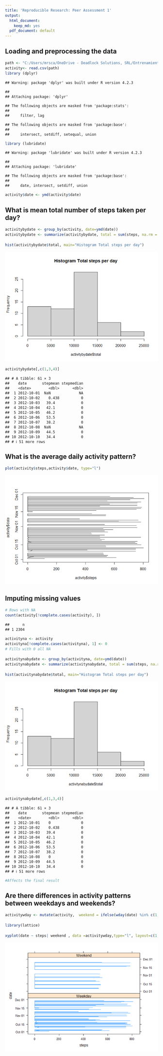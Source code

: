 ```yaml
---
title: 'Reproducible Research: Peer Assessment 1'
output:
  html_document:
    keep_md: yes
  pdf_document: default
---
```



## Loading and preprocessing the data


```r
path <- "C:/Users/mrsca/OneDrive - Deadlock Solutions, SRL/Entrenamientos/Coursera/R/RepData_PeerAssessment1/activity/activity.csv"
activity<- read.csv(path)
library (dplyr)
```

```
## Warning: package 'dplyr' was built under R version 4.2.3
```

```
## 
## Attaching package: 'dplyr'
```

```
## The following objects are masked from 'package:stats':
## 
##     filter, lag
```

```
## The following objects are masked from 'package:base':
## 
##     intersect, setdiff, setequal, union
```

```r
library (lubridate)
```

```
## Warning: package 'lubridate' was built under R version 4.2.3
```

```
## 
## Attaching package: 'lubridate'
```

```
## The following objects are masked from 'package:base':
## 
##     date, intersect, setdiff, union
```

```r
activity$date <- ymd(activity$date)
```

## What is mean total number of steps taken per day?



```r
activitybydate <- group_by(activity, date=ymd(date))
activitybydate <- summarize(activitybydate, total = sum(steps, na.rm = TRUE), stepmean= mean(steps, na.rm = TRUE), stepmedian= median(steps, na.rm = TRUE))

hist(activitybydate$total, main="Histogram Total steps per day")
```

![](PA1_template_files/figure-html/unnamed-chunk-2-1.png)<!-- -->

```r
activitybydate[,c(1,3,4)]
```

```
## # A tibble: 61 × 3
##    date       stepmean stepmedian
##    <date>        <dbl>      <dbl>
##  1 2012-10-01  NaN             NA
##  2 2012-10-02    0.438          0
##  3 2012-10-03   39.4            0
##  4 2012-10-04   42.1            0
##  5 2012-10-05   46.2            0
##  6 2012-10-06   53.5            0
##  7 2012-10-07   38.2            0
##  8 2012-10-08  NaN             NA
##  9 2012-10-09   44.5            0
## 10 2012-10-10   34.4            0
## # ℹ 51 more rows
```


## What is the average daily activity pattern?



```r
plot(activity$steps,activity$date, type="l")
```

![](PA1_template_files/figure-html/unnamed-chunk-3-1.png)<!-- -->

## Imputing missing values

```r
# Rows with NA
count(activity[!complete.cases(activity), ])
```

```
##      n
## 1 2304
```

```r
activityna <- activity 
activityna[!complete.cases(activityna), 1] <- 0  
# Fills with 0 all NA

activitynabydate <- group_by(activityna, date=ymd(date))
activitynabydate <- summarize(activitynabydate, total = sum(steps, na.rm = TRUE), stepmean= mean(steps, na.rm = TRUE), stepmedian= median(steps, na.rm = TRUE))

hist(activitynabydate$total, main="Histogram Total steps per day")
```

![](PA1_template_files/figure-html/unnamed-chunk-4-1.png)<!-- -->

```r
activitynabydate[,c(1,3,4)]
```

```
## # A tibble: 61 × 3
##    date       stepmean stepmedian
##    <date>        <dbl>      <dbl>
##  1 2012-10-01    0              0
##  2 2012-10-02    0.438          0
##  3 2012-10-03   39.4            0
##  4 2012-10-04   42.1            0
##  5 2012-10-05   46.2            0
##  6 2012-10-06   53.5            0
##  7 2012-10-07   38.2            0
##  8 2012-10-08    0              0
##  9 2012-10-09   44.5            0
## 10 2012-10-10   34.4            0
## # ℹ 51 more rows
```

```r
#Affects the final result
```

## Are there differences in activity patterns between weekdays and weekends?


```r
activitywday <- mutate(activity,  weekend = ifelse(wday(date) %in% c(1,7), "Weekend", "Weekday"))

library(lattice)

xyplot(date ~ steps| weekend , data =activitywday,type="l", layout=c(1,2))
```

![](PA1_template_files/figure-html/unnamed-chunk-5-1.png)<!-- -->

